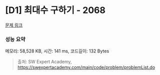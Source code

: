 # [D1] 최대수 구하기 - 2068 

[문제 링크](https://swexpertacademy.com/main/code/problem/problemDetail.do?contestProbId=AV5QQhbqA4QDFAUq) 

### 성능 요약

메모리: 58,528 KB, 시간: 141 ms, 코드길이: 132 Bytes



> 출처: SW Expert Academy, https://swexpertacademy.com/main/code/problem/problemList.do